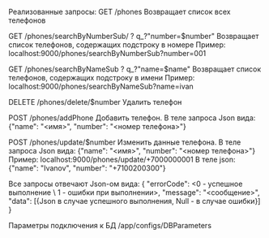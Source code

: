 Реализованные запросы:
GET         /phones
Возвращает список всех телефонов 

GET         /phones/searchByNumberSub/ ? q_?"number=$number"
Возвращает список телефонов, содержащих подстроку в номере
Пример: localhost:9000/phones/searchByNumberSub?number=001

GET         /phones/searchByNameSub ? q_?"name=$name"
Возвращает список телефонов, содержащих подстроку в имени
Пример: localhost:9000/phones/searchByNameSub?name=ivan

DELETE      /phones/delete/$number
Удалить телефон

POST        /phones/addPhone
Добавить телефон. 
В теле запроса Json вида: {"name": "<имя>", "number": "<номер телефона>"}

POST        /phones/update/$number
Изменить данные телефона. 
В теле запроса Json вида: {"name": "<имя>", "number": "<номер телефона>"}
Пример: localhost:9000/phones/update/+7000000001
        В теле json: {"name": "Ivanov", "number": "+7100200300"}

Все запросы отвечают Json-ом вида: 
{
    "errorCode": <0 - успешное выполнение \ 1 - ошибки при выполнении>,
    "message": "<сообщение>",
    "data": [{Json в случае успешного выполнения, Null - в случае ошибки}]
}

Параметры подключения к БД /app/configs/DBParameters
